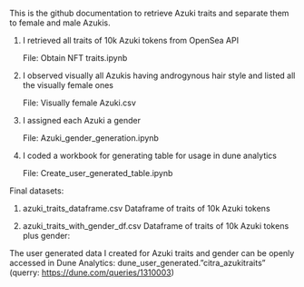 This is the github documentation to retrieve Azuki traits and separate them to female and male Azukis.

1.  I retrieved all traits of 10k Azuki tokens from OpenSea API
    
    File: Obtain NFT traits.ipynb
    
2.  I observed visually all Azukis having androgynous hair style and listed all the visually female ones
    
    File: Visually female Azuki.csv
    
3.  I assigned each Azuki a gender
    
    File: Azuki_gender_generation.ipynb
    
4.  I coded a workbook for generating table for usage in dune analytics

    File: Create_user_generated_table.ipynb 

Final datasets:

1.  azuki_traits_dataframe.csv
    Dataframe of traits of 10k Azuki tokens
    
2.  azuki_traits_with_gender_df.csv
    Dataframe of traits of 10k Azuki tokens plus gender: 

The user generated data I created for Azuki traits and gender can be openly accessed in Dune Analytics: dune_user_generated.”citra_azukitraits” 
(querry: https://dune.com/queries/1310003)

